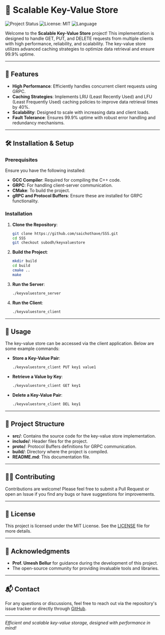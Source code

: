 # 🔑 Scalable Key-Value Store

![Project Status](https://img.shields.io/badge/Status-Active-brightgreen?style=for-the-badge)
![License: MIT](https://img.shields.io/badge/License-MIT-blue?style=for-the-badge)
![Language](https://img.shields.io/badge/Language-C++-orange?style=for-the-badge)

Welcome to the **Scalable Key-Value Store** project! This implementation is designed to handle GET, PUT, and DELETE requests from multiple clients with high performance, reliability, and scalability. The key-value store utilizes advanced caching strategies to optimize data retrieval and ensure 99.9% uptime.

---

## 🌟 Features

- **High Performance**: Efficiently handles concurrent client requests using GRPC.
- **Caching Strategies**: Implements LRU (Least Recently Used) and LFU (Least Frequently Used) caching policies to improve data retrieval times by 40%.
- **Scalability**: Designed to scale with increasing data and client loads.
- **Fault Tolerance**: Ensures 99.9% uptime with robust error handling and redundancy mechanisms.

---

## 🛠️ Installation & Setup

### Prerequisites

Ensure you have the following installed:

- **GCC Compiler**: Required for compiling the C++ code.
- **GRPC**: For handling client-server communication.
- **CMake**: To build the project.
- **gRPC and Protocol Buffers**: Ensure these are installed for GRPC functionality.

### Installation

1. **Clone the Repository**:
    ```bash
    git clone https://github.com/saichothave/SSS.git
    cd SSS
    git checkout subodh/keyvaluestore
    ```

2. **Build the Project**:
    ```bash
    mkdir build
    cd build
    cmake ..
    make
    ```

3. **Run the Server**:
    ```bash
    ./keyvaluestore_server
    ```

4. **Run the Client**:
    ```bash
    ./keyvaluestore_client
    ```

---

## 🚀 Usage

The key-value store can be accessed via the client application. Below are some example commands:

- **Store a Key-Value Pair**:
    ```bash
    ./keyvaluestore_client PUT key1 value1
    ```

- **Retrieve a Value by Key**:
    ```bash
    ./keyvaluestore_client GET key1
    ```

- **Delete a Key-Value Pair**:
    ```bash
    ./keyvaluestore_client DEL key1
    ```

---

## 📂 Project Structure

- **src/**: Contains the source code for the key-value store implementation.
- **include/**: Header files for the project.
- **proto/**: Protocol Buffers definitions for GRPC communication.
- **build/**: Directory where the project is compiled.
- **README.md**: This documentation file.

---

## 👨‍💻 Contributing

Contributions are welcome! Please feel free to submit a Pull Request or open an Issue if you find any bugs or have suggestions for improvements.

---

## 📜 License

This project is licensed under the MIT License. See the [LICENSE](LICENSE) file for more details.

---

## 🙏 Acknowledgments

- **Prof. Umesh Bellur** for guidance during the development of this project.
- The open-source community for providing invaluable tools and libraries.

---

## 📬 Contact

For any questions or discussions, feel free to reach out via the repository's issue tracker or directly through [GitHub](https://github.com/saichothave).

---

*Efficient and scalable key-value storage, designed with performance in mind!*
